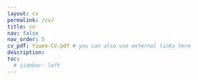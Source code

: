 ```yaml
---
layout: cv
permalink: /cv/
title: cv
nav: false
nav_order: 5
cv_pdf: Yiwen-CV.pdf # you can also use external links here
description: 
toc:
  # sidebar: left
---
```

